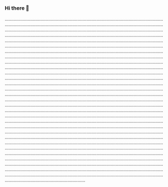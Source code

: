 ### Hi there 👋

.......................................................................................................................................................................................................................................................................................................................................................................................................................................................................................................................................................................................................................................................................................................................................................................................................................................................................................................................................................................................................................................................................................................................................................................................................................................................................................................................................................................................................................................................................................................................................................................................................................................................................................................................................................................................................................................................................................................................................................................................................................................................................................................................................................................................................................................................................................................................................................................................................................................................................................................................................................................................................................................................................................................................................................................................................................................................................................................................................................................................................................................................................................................................................................................................................................................................................................................................................................................................................................................................................................................................................................................................................................................................................................................................................................................................................................................................................................................................................